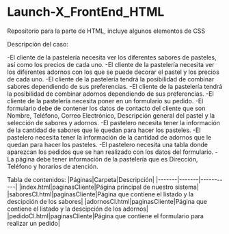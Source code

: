# Launch-X_FrontEnd_HTML
Repositorio para la parte de HTML, incluye algunos elementos de CSS 

Descripción del caso:

-El cliente de la pastelería necesita ver los diferentes sabores de pasteles, así como los precios de cada uno.
-El cliente de la pastelería necesita ver los diferentes adornos con los que se puede decorar el pastel y los precios de cada uno.
-El cliente de la pastelería tendrá la posibilidad de combinar sabores dependiendo de sus preferencias.
-El cliente de la pastelería tendrá la posibilidad de combinar adornos dependiendo de sus preferencias.
-El cliente de la pastelería necesita poner en un formulario su pedido.
-El formulario debe de contener los datos de contacto del cliente que son Nombre, Teléfono, Correo Electrónico, Descripción general del pastel y la selección de sabores y adornos.
-El pastelero necesita tener la información de la cantidad de sabores que le quedan para hacer los pasteles.
-El pastelero necesita tener la información de la cantidad de adornos que le quedan para hacer los pasteles.
-El pastelero necesita una tabla donde aparezcan los pedidos que se han realizado con los datos del formulario.
-La página debe tener información de la pastelería que es Dirección, Teléfono y horarios de atención.

Tabla de contenidos:
|Páginas|Carpeta|Descripción|
|-------|-------|-----------|
|index.html|paginasCliente|Página principal de nuestro sistema|
|saboresCl.html|paginasCliente|Página que contiene el listado y la descipción de los sabores|
|adornosCl.html|paginasCliente|Página que contiene el listado y la descipción de los adornos|
|pedidoCl.html|paginasCliente|Página que contiene el formulario para realizar un pedido|
